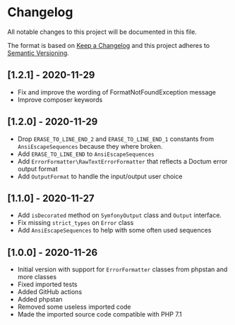 # Changelog
All notable changes to this project will be documented in this file.

The format is based on [Keep a Changelog](https://keepachangelog.com/en/1.0.0/)
and this project adheres to [Semantic Versioning](https://semver.org/spec/v2.0.0.html).

## [1.2.1] - 2020-11-29

- Fix and improve the wording of FormatNotFoundException message
- Improve composer keywords

## [1.2.0] - 2020-11-29

- Drop `ERASE_TO_LINE_END_2` and `ERASE_TO_LINE_END_1` constants from `AnsiEscapeSequences` because they where broken.
- Add `ERASE_TO_LINE_END` to `AnsiEscapeSequences`
- Add `ErrorFormatter\RawTextErrorFormatter` that reflects a Doctum error output format
- Add `OutputFormat` to handle the input/output user choice

## [1.1.0] - 2020-11-27

- Add `isDecorated` method on `SymfonyOutput` class and `Output` interface.
- Fix missing `strict_types` on `Error` class
- Add `AnsiEscapeSequences` to help with some often used sequences

## [1.0.0] - 2020-11-26

- Initial version with support for `ErrorFormatter` classes from phpstan and more classes
- Fixed imported tests
- Added GitHub actions
- Added phpstan
- Removed some useless imported code
- Made the imported source code compatible with PHP 7.1
